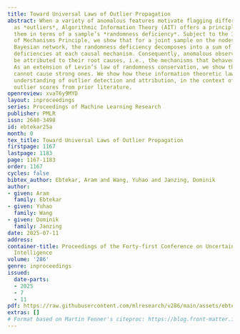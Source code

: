 ```yaml
---
title: Toward Universal Laws of Outlier Propagation
abstract: When a variety of anomalous features motivate flagging different samples
  as *outliers*, Algorithmic Information Theory (AIT) offers a principled way to unify
  them in terms of a sample’s *randomness deficiency*. Subject to the Independence
  of Mechanisms Principle, we show that for a joint sample on the nodes of a causal
  Bayesian network, the randomness deficiency decomposes into a sum of randomness
  deficiencies at each causal mechanism. Consequently, anomalous observations can
  be attributed to their root causes, i.e., the mechanisms that behaved anomalously.
  As an extension of Levin’s law of randomness conservation, we show that weak outliers
  cannot cause strong ones. We show how these information theoretic laws clarify our
  understanding of outlier detection and attribution, in the context of more specialized
  outlier scores from prior literature.
openreview: xvaT6y9MYD
layout: inproceedings
series: Proceedings of Machine Learning Research
publisher: PMLR
issn: 2640-3498
id: ebtekar25a
month: 0
tex_title: Toward Universal Laws of Outlier Propagation
firstpage: 1167
lastpage: 1183
page: 1167-1183
order: 1167
cycles: false
bibtex_author: Ebtekar, Aram and Wang, Yuhao and Janzing, Dominik
author:
- given: Aram
  family: Ebtekar
- given: Yuhao
  family: Wang
- given: Dominik
  family: Janzing
date: 2025-07-11
address:
container-title: Proceedings of the Forty-first Conference on Uncertainty in Artificial
  Intelligence
volume: '286'
genre: inproceedings
issued:
  date-parts:
  - 2025
  - 7
  - 11
pdf: https://raw.githubusercontent.com/mlresearch/v286/main/assets/ebtekar25a/ebtekar25a.pdf
extras: []
# Format based on Martin Fenner's citeproc: https://blog.front-matter.io/posts/citeproc-yaml-for-bibliographies/
---
```

